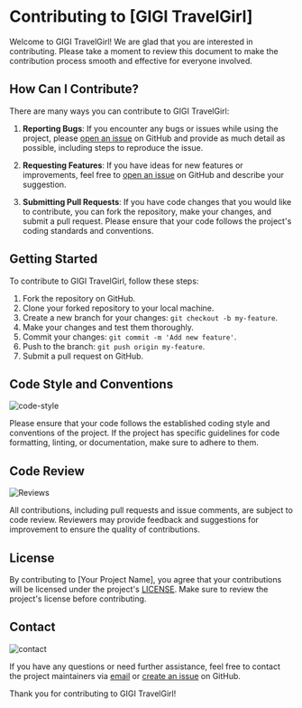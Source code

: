 # Contributing to [GIGI TravelGirl]

Welcome to GIGI TravelGirl! We are glad that you are interested in contributing. Please take a moment to review this document to make the contribution process smooth and effective for everyone involved.

## How Can I Contribute?

There are many ways you can contribute to GIGI TravelGirl:

1. **Reporting Bugs**: If you encounter any bugs or issues while using the project, please [open an issue](https://github.com/deolla/GIGI-TravelGirl/issues/new) on GitHub and provide as much detail as possible, including steps to reproduce the issue.

2. **Requesting Features**: If you have ideas for new features or improvements, feel free to [open an issue](https://github.com/deolla/GIGI-TravelGirl/issues/new) on GitHub and describe your suggestion.

3. **Submitting Pull Requests**: If you have code changes that you would like to contribute, you can fork the repository, make your changes, and submit a pull request. Please ensure that your code follows the project's coding standards and conventions.

## Getting Started

To contribute to GIGI TravelGirl, follow these steps:

1. Fork the repository on GitHub.
2. Clone your forked repository to your local machine.
3. Create a new branch for your changes: `git checkout -b my-feature`.
4. Make your changes and test them thoroughly.
5. Commit your changes: `git commit -m 'Add new feature'`.
6. Push to the branch: `git push origin my-feature`.
7. Submit a pull request on GitHub.

## Code Style and Conventions

![code-style](https://philippe.bourgau.net/imgs/2020-03-16-3-good-and-bad-ways-to-write-team-coding-standards-and-conventions/bad-communication.jpg)

Please ensure that your code follows the established coding style and conventions of the project. If the project has specific guidelines for code formatting, linting, or documentation, make sure to adhere to them.

## Code Review

![Reviews](https://miro.medium.com/v2/resize:fit:800/1*INwRDJ_vspfJKkyFpv5jww.png)

All contributions, including pull requests and issue comments, are subject to code review. Reviewers may provide feedback and suggestions for improvement to ensure the quality of contributions.

## License

By contributing to [Your Project Name], you agree that your contributions will be licensed under the project's [LICENSE](./LICENSE). Make sure to review the project's license before contributing.

## Contact

![contact](https://encrypted-tbn0.gstatic.com/images?q=tbn:ANd9GcTjWMn0r2sgnDib2edEhDmL8_hsvheYYxWazq9-osVm7cDW_oApmjutf423qlq_WvDwq0c&usqp=CAU)

If you have any questions or need further assistance, feel free to contact the project maintainers via [email](mailto:doe70097@gmail.com) or [create an issue](https://github.com/deolla/GIGI-TravelGirl/issues/new) on GitHub.

Thank you for contributing to GIGI TravelGirl!
